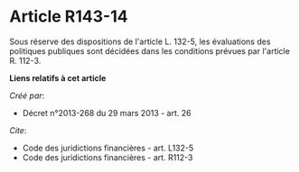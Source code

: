 # Article R143-14

Sous réserve des dispositions de l'article L. 132-5, les évaluations des politiques publiques sont décidées dans les
conditions prévues par l'article R. 112-3.

**Liens relatifs à cet article**

_Créé par_:

  - Décret n°2013-268 du 29 mars 2013 - art. 26

_Cite_:

  - Code des juridictions financières - art. L132-5
  - Code des juridictions financières - art. R112-3
